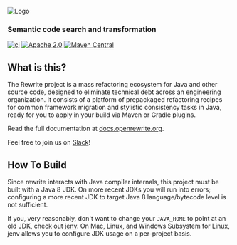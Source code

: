 ![Logo](https://github.com/openrewrite/rewrite/raw/main/doc/logo-oss.png)
### Semantic code search and transformation

[![ci](https://github.com/openrewrite/rewrite-java-8/actions/workflows/ci.yml/badge.svg)](https://github.com/openrewrite/rewrite-java-8/actions/workflows/ci.yml)
[![Apache 2.0](https://img.shields.io/github/license/openrewrite/rewrite.svg)](https://www.apache.org/licenses/LICENSE-2.0)
[![Maven Central](https://img.shields.io/maven-central/v/org.openrewrite/rewrite-java-8.svg)](https://mvnrepository.com/artifact/org.openrewrite/rewrite-java-8)

## What is this?

The Rewrite project is a mass refactoring ecosystem for Java and other source code, designed to eliminate technical debt across an engineering organization. It consists of a platform of prepackaged refactoring recipes for common framework migration and stylistic consistency tasks in Java, ready for you to apply in your build via Maven or Gradle plugins.

Read the full documentation at [docs.openrewrite.org](https://docs.openrewrite.org/).

Feel free to join us on [Slack](https://join.slack.com/t/rewriteoss/shared_invite/zt-kpz9t4hw-oWFbOMy~Kxta28qr2uqSFg)!

## How To Build

Since rewrite interacts with Java compiler internals, this project must be built with a Java 8 JDK.
On more recent JDKs you will run into errors; configuring a more recent JDK to target Java 8 language/bytecode level is not sufficient.

If you, very reasonably, don't want to change your `JAVA_HOME` to point at an old JDK, check out [jenv](https://www.jenv.be/).
On Mac, Linux, and Windows Subsystem for Linux, jenv allows you to configure JDK usage on a per-project basis.
